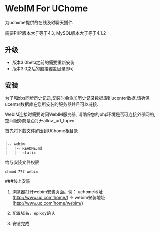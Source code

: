 WebIM For UChome
================================================================

为uchome提供的在线及时聊天插件.

需要PHP版本大于等于4.3, MySQL版本大于等于4.1.2

升级
-----------------------------

*	版本3.0beta之前的需要重新安装
*	版本3.0之后的直接覆盖目录即可

安装
-----------------------------

为了和bbs同步历史记录,安装时会添加历史记录数据库到ucenter数据,请确保ucenter数据库在您所安装的服务器并且可以链接.

WebIM连接时需要访问WebIM服务器, 请确保您的php环境是否可连接外部网络, 空间服务商是否打开allow\_url\_fopen.

首先将下载文件解压到UChome根目录

	.
	|-- webim
	|   |-- README.md
	|   |-- static

给与安装文件权限

	chmod 777 webim

###线上安装

1.	浏览器打开webim安装页面。例： uchome地址(http://www.uc.com/home/) -> webim安装地址(http://www.uc.com/home/webim/)

2.	配置域名，apikey确认

3.	安装完成


